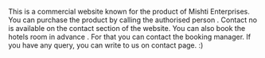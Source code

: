 This is a commercial website known for the product of Mishti Enterprises.
You can purchase the product by calling the authorised person . Contact no is available on the contact section of the website.
You can also book the hotels room in advance . For that you can contact the booking manager. If you have any query, you can write to us on contact page. :)
